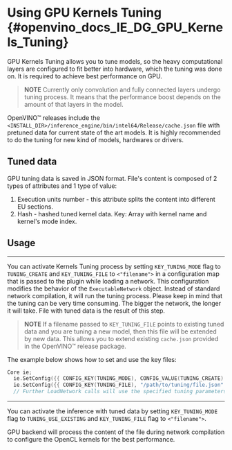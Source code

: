 Using GPU Kernels Tuning {#openvino_docs_IE_DG_GPU_Kernels_Tuning}
======================

GPU Kernels Tuning allows you to tune models, so the heavy computational layers are configured to fit better into
hardware, which the tuning was done on. It is required to achieve best performance on GPU.
> **NOTE** Currently only convolution and fully connected layers undergo tuning process. It means that the performance boost depends on the amount of that layers in the model.

OpenVINO™ releases include the `<INSTALL_DIR>/inference_engine/bin/intel64/Release/cache.json` file with pretuned data for current state of the art models. It is highly recommended to do the
tuning for new kind of models, hardwares or drivers.

## Tuned data

GPU tuning data is saved in JSON format.
File's content is composed of 2 types of attributes and 1 type of value:
1. Execution units number - this attribute splits the content into different EU sections.
2. Hash - hashed tuned kernel data.
Key: Array with kernel name and kernel's mode index.

## Usage

---

You can activate Kernels Tuning process by setting `KEY_TUNING_MODE` flag to `TUNING_CREATE` and `KEY_TUNING_FILE` to `<"filename">` in a configuration map that is
passed to the plugin while loading a network.
This configuration modifies the behavior of the `ExecutableNetwork` object. Instead of standard network compilation, it will run the tuning process.
Please keep in mind that the tuning can be very time consuming. The bigger the network, the longer it will take.
File with tuned data is the result of this step.

> **NOTE** If a filename passed to `KEY_TUNING_FILE` points to existing tuned data and you are tuning a new model, then this file will be extended by new data. This allows you to extend existing `cache.json` provided in the OpenVINO™ release package. 

The example below shows how to set and use the key files:
```cpp
Core ie;          
  ie.SetConfig({{ CONFIG_KEY(TUNING_MODE), CONFIG_VALUE(TUNING_CREATE) }}, "GPU");
  ie.SetConfig({{ CONFIG_KEY(TUNING_FILE), "/path/to/tuning/file.json" }}, "GPU");
  // Further LoadNetwork calls will use the specified tuning parameters
```
---

You can activate the inference with tuned data by setting `KEY_TUNING_MODE` flag to `TUNING_USE_EXISTING` and
`KEY_TUNING_FILE` flag to `<"filename">`. 

GPU backend will process the content of the file during network compilation to configure the OpenCL kernels for the best performance.
